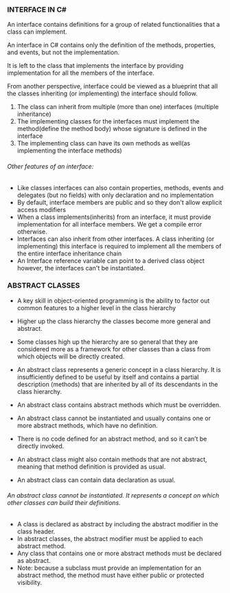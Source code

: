 ### INTERFACE IN C#

An interface contains definitions for a group of related functionalities
that a class can implement.

An interface in C# contains only the definition of the methods, properties, and events, but not the implementation.

It is left to the class that implements the interface by providing implementation for all the members of the interface.

From another perspective, interface could be viewed as a blueprint that all the classes inheriting (or implementing) the interface should follow.

1. The class can inherit from multiple (more than one) interfaces (multiple inheritance)
2. The implementing classes for the interfaces must implement the method(define the method body) whose signature is defined in the interface
3. The implementing class can have its own methods as well(as implementing the interface methods)

###### Other features of an interface:
- Like classes interfaces can also contain properties, methods, events and delegates (but no fields) with only declaration and no
implementation
- By default, interface members are public and so they don't allow explicit access modifiers
- When a class implements(inherits) from an interface, it must provide implementation for all interface members. We get a compile error otherwise.
- Interfaces can also inherit from other interfaces. A class inheriting (or implementing) this interface is required to implement all the members of the entire interface inheritance chain
- An Interface reference variable can point to a derived class object however, the interfaces
can't be instantiated.


### ABSTRACT CLASSES
- A key skill in object-oriented programming is the ability to factor out common features to a higher level in the class hierarchy
- Higher up the class hierarchy the classes become more general and abstract.
- Some classes high up the hierarchy are so general that they are considered more as a framework for other classes than a class from which objects will be directly created.

- An abstract class represents a generic concept in a class hierarchy. It is insufficiently defined to be useful by itself and contains a partial 
description (methods) that are inherited by all of its descendants in the class hierarchy.
- An abstract class contains abstract methods which must be overridden.

- An abstract class cannot be instantiated and usually contains one or more abstract methods, which have no definition.
- There is no code defined for an abstract method, and so it can’t be directly invoked.
- An abstract class might also contain methods that are not abstract, meaning that method definition is provided as usual.
- An abstract class can contain data declaration as usual.

###### <em>An abstract class cannot be instantiated. It represents a concept on which other classes can build their definitions.</em>

- A class is declared as abstract by including the abstract modifier in the class header.
- In abstract classes, the abstract modifier must be applied to each abstract method.
- Any class that contains one or more abstract methods must be declared as abstract.
- Note: because a subclass must provide an implementation for an abstract method, the method must have either public or protected visibility.